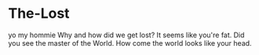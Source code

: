 # The-Lost
yo my hommie
Why and how did we get lost? It seems like you're fat. Did you see the master of the World. How come the world looks like your head.
